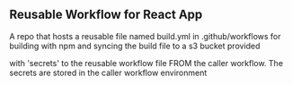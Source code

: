 ## Reusable Workflow for React App

A repo that hosts a reusable file named build.yml in .github/workflows for building with npm and syncing the build file to a s3 bucket provided 

with 'secrets' to the reusable workflow file FROM the caller workflow. The secrets are stored in the caller workflow environment
